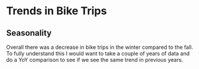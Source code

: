 # Trends in Bike Trips

## Seasonality

Overall there was a decrease in bike trips in the winter compared to the fall. To fully understand this I would want to take a couple of years of data and do a YoY comparison to see if we see the same trend in previous years.
